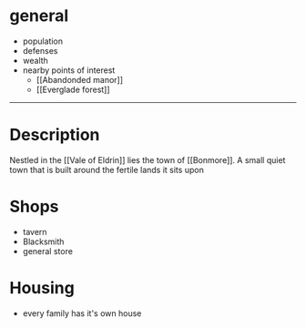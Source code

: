 # general
- population
- defenses
- wealth
- nearby points of interest
	- [[Abandonded manor]]
	- [[Everglade forest]]
---
# Description
Nestled in the [[Vale of Eldrin]] lies the town of [[Bonmore]]. A small quiet town that is built around the fertile lands it sits upon
# Shops
- tavern
- Blacksmith
- general store
# Housing
- every family has it's own house